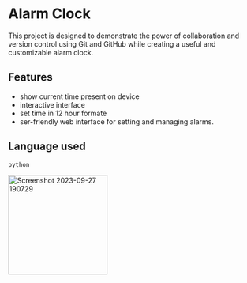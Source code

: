 # Alarm Clock

This project is designed to demonstrate the power of collaboration and version control using Git and GitHub while creating a useful and customizable alarm clock.

 
## Features

- show current time present on device 
- interactive interface 
- set time in 12 hour formate
- ser-friendly web interface for setting and managing alarms.


## Language used 
    python 


<img width="201" alt="Screenshot 2023-09-27 190729" src="https://github.com/AtrayeePathak/Alarm-Clock/assets/143244755/0d97e157-4978-4026-8506-43c7289a85ba">


 
